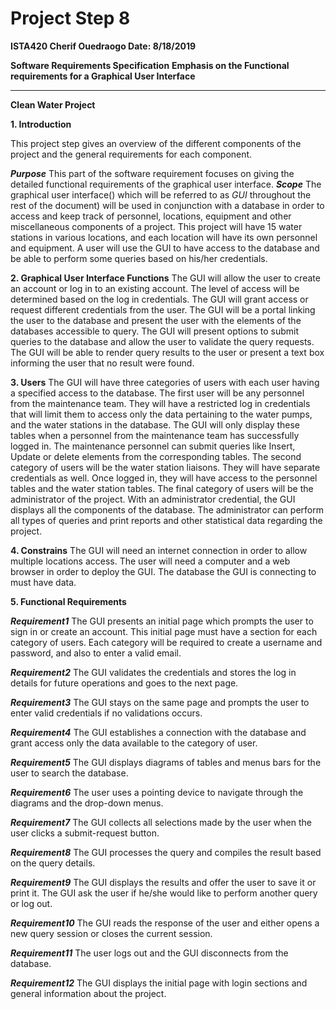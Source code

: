 # Project Step 8
**ISTA420
Cherif Ouedraogo
Date: 8/18/2019**

**Software Requirements Specification**
**Emphasis on the Functional requirements for a Graphical User Interface**
***
**Clean Water Project**

**1. Introduction**

This project step gives an overview of the different components of the project and the general requirements for each component.

_**Purpose**_
This part of the software requirement focuses on giving the detailed functional requirements of the graphical user interface.
_**Scope**_
The graphical user interface() which will be referred to as *GUI* throughout the rest of the document) will be used in conjunction with a database in order to access and keep track of personnel, locations, equipment and other miscellaneous components of a project.
This project will have 15 water stations in various locations, and each location will have its own personnel and equipment.
A user will use the GUI to have access to the database and be able to perform some queries based on his/her credentials.

**2. Graphical User Interface Functions**
The GUI will allow the user to create an account or log in to an existing account. The level of access will be determined based on the log in credentials.
The GUI will grant access or request  different credentials from the user. 
The GUI will be a portal linking the user to the database and present the user with the elements of the databases accessible to query.
The GUI will present options to submit queries to the database and allow the user to validate the query requests. 
The GUI will be able to render query results to the user or present a text box informing the user that no result were found.

**3. Users**
The GUI will have three categories of users with each user having a specified access to the database.
The first user will be any personnel from the maintenance team. They will have a restricted log in credentials that will limit them to access only the data pertaining to the water pumps, and the water stations in the database. The GUI will only display these tables when a personnel from the maintenance team has successfully logged in. The maintenance personnel can submit queries like Insert, Update or delete elements from the corresponding tables.
The second category of users will be the water station liaisons. They will have  separate credentials as well. Once logged in, they will have access to the personnel tables and the water station tables.
The final category of users will be the administrator of the project. With an administrator credential, the GUI displays all the components of the database. The administrator can perform all types of queries and print reports and other statistical data regarding the project.

**4. Constrains**
The GUI will need an internet connection in order to allow multiple locations access.
The user will need a computer and a web browser in order to deploy the GUI.
The database the GUI is connecting to must have data.

**5. Functional Requirements**

_**Requirement1**_
The GUI presents an initial page which prompts the user to sign in or create an account.
This initial page must have a section for each category of users. Each category will be required to create a username and password, and also to enter a valid email.

_**Requirement2**_
The GUI validates the credentials and stores the log in details for future operations and goes to the next page.

_**Requirement3**_
The GUI stays on the same page and prompts the user to enter valid credentials if no validations occurs.

_**Requirement4**_
The GUI establishes a connection with the database and grant access only the data available to the category of user.

_**Requirement5**_
The GUI displays diagrams of tables and menus bars for the user to search the database.

_**Requirement6**_
The user uses a pointing device to navigate through the diagrams and the drop-down menus.

_**Requirement7**_
The GUI collects all selections made by the user when the user clicks a submit-request button.

_**Requirement8**_
The GUI processes  the query and compiles the result based on the query details.

_**Requirement9**_
The GUI displays the results and offer the user to save it or print it. The GUI ask the user if  he/she would like to perform another query or log out.

_**Requirement10**_
The GUI reads the response of the user and either opens a new query session or closes the current session.

_**Requirement11**_
The user logs out and the GUI disconnects from the database.

_**Requirement12**_
The GUI displays the initial page with login sections and general information about the project.
